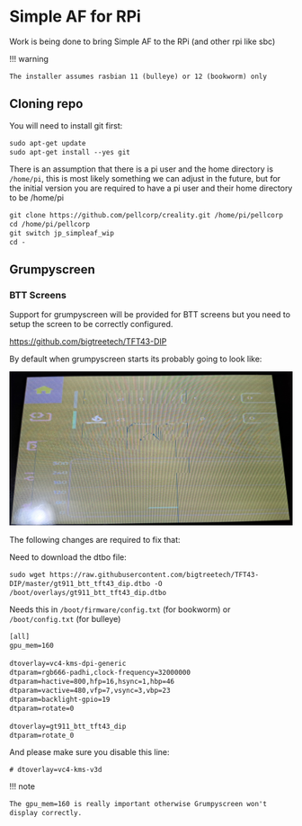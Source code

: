 # Simple AF for RPi

Work is being done to bring Simple AF to the RPi (and other rpi like sbc)

!!! warning

    The installer assumes rasbian 11 (bulleye) or 12 (bookworm) only

## Cloning repo

You will need to install git first:

```
sudo apt-get update
sudo apt-get install --yes git
```

There is an assumption that there is a pi user and the home directory is `/home/pi`, this is most likely something we can adjust
in the future, but for the initial version you are required to have a pi user and their home directory to be /home/pi

```
git clone https://github.com/pellcorp/creality.git /home/pi/pellcorp
cd /home/pi/pellcorp 
git switch jp_simpleaf_wip
cd -
```

## Grumpyscreen

### BTT Screens

Support for grumpyscreen will be provided for BTT screens but you need to setup the screen to be correctly configured.

<https://github.com/bigtreetech/TFT43-DIP>

By default when grumpyscreen starts its probably going to look like:

![image](assets/images/grumpyscreen_rpi_error.png)

The following changes are required to fix that:

Need to download the dtbo file:

```
sudo wget https://raw.githubusercontent.com/bigtreetech/TFT43-DIP/master/gt911_btt_tft43_dip.dtbo -O /boot/overlays/gt911_btt_tft43_dip.dtbo
```

Needs this in `/boot/firmware/config.txt` (for bookworm) or `/boot/config.txt` (for bulleye)

```
[all]
gpu_mem=160

dtoverlay=vc4-kms-dpi-generic
dtparam=rgb666-padhi,clock-frequency=32000000
dtparam=hactive=800,hfp=16,hsync=1,hbp=46
dtparam=vactive=480,vfp=7,vsync=3,vbp=23
dtparam=backlight-gpio=19
dtparam=rotate=0

dtoverlay=gt911_btt_tft43_dip
dtparam=rotate_0
```

And please make sure you disable this line:

```
# dtoverlay=vc4-kms-v3d
```

!!! note
    
    The gpu_mem=160 is really important otherwise Grumpyscreen won't display correctly.
